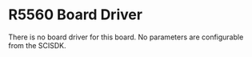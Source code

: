 # R5560  Board Driver 

There is no board driver for this board. 
No parameters are configurable from the SCISDK.